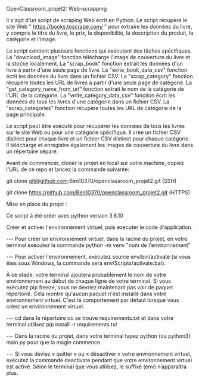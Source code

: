 OpenClassroom_projet2: Web-scrapping

Il s'agit d'un script de scraping Web écrit en Python. Le script récupère le site Web " https://books.toscrape.com/ " pour extraire les données du livre, y compris le titre du livre, le prix, la disponibilité, la description du produit, la catégorie et l'image.

Le script contient plusieurs fonctions qui exécutent des tâches spécifiques. La "download_image" fonction télécharge l'image de couverture du livre et la stocke localement. La "scrap_book" fonction extrait les données d'un livre à partir d'une seule page de livre. La "write_book_data_csv" fonction écrit les données du livre dans un fichier CSV. La "scrap_category" fonction récupère toutes les URL de livres à partir d'une seule page de catégorie. La "get_category_name_from_url" fonction extrait le nom de la catégorie de l'URL de la catégorie. La "write_category_data_csv" fonction écrit les données de tous les livres d'une catégorie dans un fichier CSV. La "scrap_categories" fonction récupère toutes les URL de catégorie de la page principale.

Le script peut être exécuté pour récupérer les données de tous les livres sur le site Web ou pour une catégorie spécifique. Il crée un fichier CSV distinct pour chaque livre et un fichier CSV distinct pour chaque catégorie. Il télécharge et enregistre également les images de couverture du livre dans un répertoire séparé.

Avant de commencer, cloner le projet en local sur votre machine, copiez l'URL de ce repo et lancez la commande suivante:

git clone git@github.com:Ben10370/openclassroom_projet2.git (SSH)

git clone https://github.com/Ben10370/openclassroom_projet2.git (HTTPS)

Mise en place du projet :

Ce script à été créer avec python version 3.8.10

Créer et activer l'environnement virtuel, puis exécuter le code d'application.

--- Pour créer un environnement virtuel, dans la racine du projet, en votre terminal exécutez la commande python -m venv "nom de l'environnement"

--- Pour activer l'environnement, exécutez source env/bin/activate (si vous êtes sous Windows, la commande sera env/Scripts/activate.bat).

À ce stade, votre terminal ajoutera probablement le nom de votre environnement au début de chaque ligne de votre terminal. Si vous exécutez pip freeze, vous ne devriez maintenant pas voir de paquet répertorié. Cela montre qu'aucun paquet n'est installé dans votre environnement virtuel. C'est le comportement par défaut lorsque vous créez un environnement virtuel.

--- cd dans le répertoire où se trouve requirements.txt et dans votre terminal utilisez pip install -r requirements.txt

--- Dans la racine du projet, dans votre terminal tapez python (ou python3) main.py pour que la magie commence

--- Si vous deviez « quitter » ou « désactiver » votre environnement virtuel, exécutez la commande deactivate pendant que votre environnement virtuel est activé. Selon le terminal que vous utilisez, le suffixe (env) n’apparaîtra plus.
